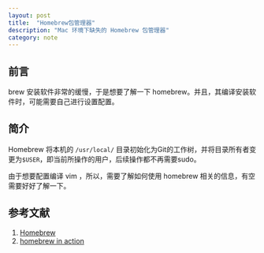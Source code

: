 ```yaml
---
layout: post
title:  "Homebrew包管理器"
description: "Mac 环境下缺失的 Homebrew 包管理器"
category: note
---
```


## 前言

brew 安装软件非常的缓慢，于是想要了解一下 homebrew。并且，其编译安装软件时，可能需要自己进行设置配置。

## 简介

Homebrew 将本机的 `/usr/local/` 目录初始化为Git的工作树，并将目录所有者变更为`$USER`，即当前所操作的用户，后续操作都不再需要sudo。

由于想要配置编译 vim ，所以，需要了解如何使用 homebrew 相关的信息，有空需要好好了解一下。

## 参考文献

1. [Homebrew](https://github.com/Homebrew/homebrew)
1. [homebrew in action](http://blog.lanvige.com/2011/11/21/homebrew-in-action/)


